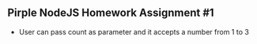  ## Pirple NodeJS Homework Assignment #1

- User can pass count as parameter and it accepts a number from 1 to 3
